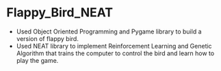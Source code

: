 # Flappy_Bird_NEAT

-	Used Object Oriented Programming and Pygame library to build a version of flappy bird.
-	Used NEAT library to implement Reinforcement Learning and Genetic Algorithm that trains the computer to control the bird and learn how to play the game.
